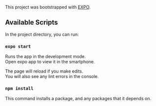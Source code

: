 This project was bootstrapped with [EXPO](https://github.com/expo/expo).

## Available Scripts

In the project directory, you can run:

### `expo start`

Runs the app in the development mode.<br />
Open expo app to view it in the smartphone.

The page will reload if you make edits.<br />
You will also see any lint errors in the console.

### `npm install`

This command installs a package, and any packages that it depends on.
